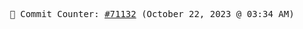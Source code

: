 <p align="center">
    <samp>
        📮 Commit Counter: <a href="https://github.com/Javascript-void0/Javascript-void0/commits/main">#71132</a> (October 22, 2023 @ 03:34 AM)
    </samp>
</p>
